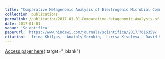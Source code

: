 ```yaml
---
title: "Comparative Metagenomic Analysis of Electrogenic Microbial Communities in Differentially Inoculated Swine Wastewater-Fed Microbial Fuel Cells"
collection: publications
permalink: /publication/2017-01-01-Comparative-Metagenomic-Analysis-of-Electrogenic-Microbial-Communities-in-Differentially-Inoculated-Swine-Wastewater-Fed-Microbial-Fuel-Cells
date: 2017-01-01
venue: 'Scientifica'
paperurl: 'https://www.hindawi.com/journals/scientifica/2017/7616359/'
citation: ' Irina Khilyas,  Anatoly Sorokin,  Larisa Kiseleva,  David Simpson,  V Fedorovich,  Margarita Sharipova,  Mami Kainuma,  Michael Cohen,  Igor Goryanin, &quot;Comparative Metagenomic Analysis of Electrogenic Microbial Communities in Differentially Inoculated Swine Wastewater-Fed Microbial Fuel Cells.&quot; Scientifica, 2017.'
---
```

[Access paper here](https://www.hindawi.com/journals/scientifica/2017/7616359/){:target="_blank"}
